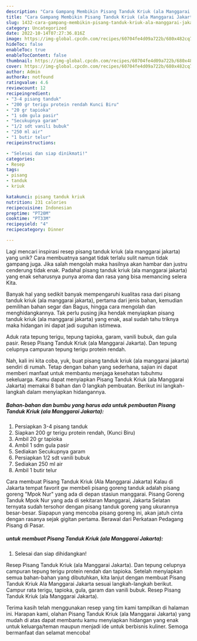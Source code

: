 ```yaml
---
description: "Cara Gampang Membikin Pisang Tanduk Kriuk (ala Manggarai Jakarta) yang Mantap"
title: "Cara Gampang Membikin Pisang Tanduk Kriuk (ala Manggarai Jakarta) yang Mantap"
slug: 1432-cara-gampang-membikin-pisang-tanduk-kriuk-ala-manggarai-jakarta-yang-mantap
category: Uncategorized
date: 2022-10-14T07:27:36.816Z
image: https://img-global.cpcdn.com/recipes/60704fe4d09a722b/680x482cq70/pisang-tanduk-kriuk-ala-manggarai-jakarta-foto-resep-utama.jpg
hideToc: false
enableToc: true
enableTocContent: false
thumbnail: https://img-global.cpcdn.com/recipes/60704fe4d09a722b/680x482cq70/pisang-tanduk-kriuk-ala-manggarai-jakarta-foto-resep-utama.jpg
cover: https://img-global.cpcdn.com/recipes/60704fe4d09a722b/680x482cq70/pisang-tanduk-kriuk-ala-manggarai-jakarta-foto-resep-utama.jpg
author: Admin
authorAv: notfound
ratingvalue: 4.6
reviewcount: 12
recipeingredient:
- "3-4 pisang tanduk"
- "200 gr terigu protein rendah Kunci Biru"
- "20 gr tapioka"
- "1 sdm gula pasir"
- "Secukupnya garam"
- "1/2 sdt vanili bubuk"
- "250 ml air"
- "1 butir telur"
recipeinstructions:

- "Selesai dan siap dinikmati!"
categories:
- Resep
tags:
- pisang
- tanduk
- kriuk

katakunci: pisang tanduk kriuk 
nutrition: 231 calories
recipecuisine: Indonesian
preptime: "PT20M"
cooktime: "PT33M"
recipeyield: "4"
recipecategory: Dinner

---
```





Lagi mencari inspirasi resep pisang tanduk kriuk (ala manggarai jakarta) yang unik? Cara membuatnya sangat tidak terlalu sulit namun tidak gampang juga. Jika salah mengolah maka hasilnya akan hambar dan justru cenderung tidak enak. Padahal pisang tanduk kriuk (ala manggarai jakarta) yang enak seharusnya punya aroma dan rasa yang bisa memancing selera Kita.





Banyak hal yang sedikit banyak mempengaruhi kualitas rasa dari pisang tanduk kriuk (ala manggarai jakarta), pertama dari jenis bahan, kemudian pemilihan bahan segar dan Bagus, hingga cara mengolah dan menghidangkannya. Tak perlu pusing jika hendak menyiapkan pisang tanduk kriuk (ala manggarai jakarta) yang enak,      asal sudah tahu triknya maka hidangan ini dapat jadi suguhan istimewa.














Aduk rata tepung terigu, tepung tapioka, garam, vanili bubuk, dan gula pasir. Resep Pisang Tanduk Kriuk (ala Manggarai Jakarta). Dan tepung celupnya campuran tepung terigu protein rendah.






Nah, kali ini kita coba, yuk, buat pisang tanduk kriuk (ala manggarai jakarta) sendiri di rumah. Tetap dengan bahan yang sederhana, sajian ini dapat memberi manfaat untuk membantu menjaga kesehatan tubuhmu sekeluarga. Kamu dapat menyiapkan Pisang Tanduk Kriuk (ala Manggarai Jakarta) memakai 8 bahan dan 0 langkah pembuatan. Berikut ini langkah-langkah dalam menyiapkan hidangannya.

<!--inarticleads1-->

##### Bahan-bahan dan bumbu yang harus ada untuk pembuatan Pisang Tanduk Kriuk (ala Manggarai Jakarta):

1. Persiapkan 3-4 pisang tanduk
1. Siapkan 200 gr terigu protein rendah, (Kunci Biru)
1. Ambil 20 gr tapioka
1. Ambil 1 sdm gula pasir
1. Sediakan Secukupnya garam
1. Persiapkan 1/2 sdt vanili bubuk
1. Sediakan 250 ml air
1. Ambil 1 butir telur


Cara membuat Pisang Tanduk Kriuk (Ala Manggarai Jakarta) Kalau di Jakarta tempat favorit gw membeli pisang goreng tanduk adalah pisang goreng &#34;Mpok Nur&#34; yang ada di depan stasiun manggarai. Pisang Goreng Tanduk Mpok Nur yang ada di sekitaran Manggarai, Jakarta Selatan ternyata sudah tersohor dengan pisang tanduk goreng yang ukurannya besar-besar. Siapapun yang mencoba pisang goreng ini, akan jatuh cinta dengan rasanya sejak gigitan pertama. Berawal dari Perkataan Pedagang Pisang di Pasar. 

<!--inarticleads2-->

#####  untuk membuat Pisang Tanduk Kriuk (ala Manggarai Jakarta):


1. Selesai dan siap dihidangkan!

Resep Pisang Tanduk Kriuk (ala Manggarai Jakarta). Dan tepung celupnya campuran tepung terigu protein rendah dan tapioka. Setelah menyiapkan semua bahan-bahan yang dibutuhkan, kita lanjut dengan membuat Pisang Tanduk Kriuk Ala Manggarai Jakarta sesuai langkah-langkah berikut. Campur rata terigu, tapioka, gula, garam dan vanili bubuk. Resep Pisang Tanduk Kriuk (ala Manggarai Jakarta). 

Terima kasih telah menggunakan resep yang tim kami tampilkan di halaman ini. Harapan kami, olahan Pisang Tanduk Kriuk (ala Manggarai Jakarta) yang mudah di atas dapat membantu kamu menyiapkan hidangan yang enak untuk keluarga/teman maupun menjadi ide untuk berbisnis kuliner. Semoga bermanfaat dan selamat mencoba!
